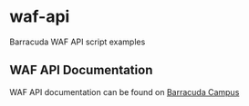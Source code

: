 # waf-api
Barracuda WAF API script examples
## WAF API Documentation
WAF API documentation can be found on [Barracuda Campus](https://campus.barracuda.com/product/webapplicationfirewall/api/10.1.0)
